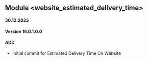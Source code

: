 ## Module <website_estimated_delivery_time>

#### 30.12.2023
#### Version 16.0.1.0.0
#### ADD

- Initial commit for Estimated Delivery Time On Website
